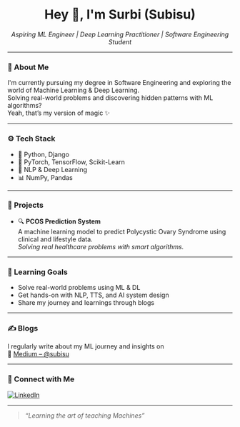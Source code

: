 <h1 align="center">Hey 👋, I'm Surbi (Subisu)</h1>
<p align="center">
  <i>Aspiring ML Engineer | Deep Learning Practitioner | Software Engineering Student</i>
</p>

---

### 🧠 About Me

I'm currently pursuing my degree in Software Engineering and exploring the world of Machine Learning & Deep Learning.  
Solving real-world problems and discovering hidden patterns with ML algorithms?  
Yeah, that’s my version of magic ✨

---

### ⚙️ Tech Stack

- 🐍 Python, Django  
- 🔬 PyTorch, TensorFlow, Scikit-Learn  
- 🧠 NLP & Deep Learning  
- 📊 NumPy, Pandas  

---

### 🚀 Projects

- 🔍 **PCOS Prediction System**  
  A machine learning model to predict Polycystic Ovary Syndrome using clinical and lifestyle data.  
  _Solving real healthcare problems with smart algorithms._

---

### 🎯 Learning Goals

- Solve real-world problems using ML & DL  
- Get hands-on with NLP, TTS, and AI system design  
- Share my journey and learnings through blogs

---

### ✍️ Blogs

I regularly write about my ML journey and insights on  
📖 [Medium – @subisu](https://medium.com/@subisurbiee)

---

### 🔗 Connect with Me

[![LinkedIn](https://img.shields.io/badge/LinkedIn-Surbi%20Karki-blue?style=for-the-badge&logo=linkedin)](https://www.linkedin.com/in/surbi-karki-b98625240/)  



---

> _“Learning the art of teaching Machines”_

